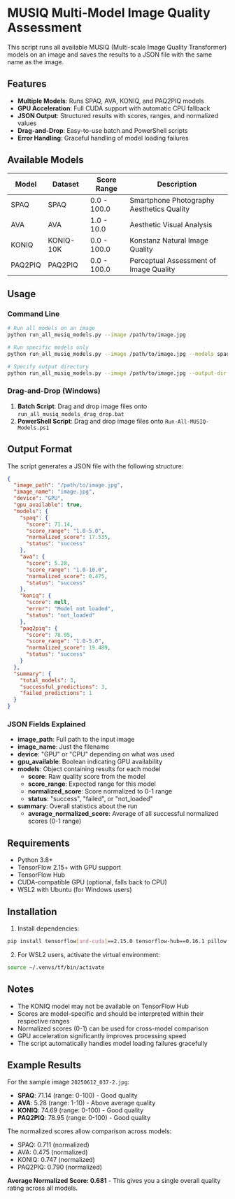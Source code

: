 # MUSIQ Multi-Model Image Quality Assessment

This script runs all available MUSIQ (Multi-scale Image Quality Transformer) models on an image and saves the results to a JSON file with the same name as the image.

## Features

- **Multiple Models**: Runs SPAQ, AVA, KONIQ, and PAQ2PIQ models
- **GPU Acceleration**: Full CUDA support with automatic CPU fallback
- **JSON Output**: Structured results with scores, ranges, and normalized values
- **Drag-and-Drop**: Easy-to-use batch and PowerShell scripts
- **Error Handling**: Graceful handling of model loading failures

## Available Models

| Model | Dataset | Score Range | Description |
|-------|---------|-------------|-------------|
| SPAQ | SPAQ | 0.0 - 100.0 | Smartphone Photography Aesthetics Quality |
| AVA | AVA | 1.0 - 10.0 | Aesthetic Visual Analysis |
| KONIQ | KONIQ-10K | 0.0 - 100.0 | Konstanz Natural Image Quality |
| PAQ2PIQ | PAQ2PIQ | 0.0 - 100.0 | Perceptual Assessment of Image Quality |

## Usage

### Command Line

```bash
# Run all models on an image
python run_all_musiq_models.py --image /path/to/image.jpg

# Run specific models only
python run_all_musiq_models.py --image /path/to/image.jpg --models spaq ava

# Specify output directory
python run_all_musiq_models.py --image /path/to/image.jpg --output-dir /path/to/output/
```

### Drag-and-Drop (Windows)

1. **Batch Script**: Drag and drop image files onto `run_all_musiq_models_drag_drop.bat`
2. **PowerShell Script**: Drag and drop image files onto `Run-All-MUSIQ-Models.ps1`

## Output Format

The script generates a JSON file with the following structure:

```json
{
  "image_path": "/path/to/image.jpg",
  "image_name": "image.jpg",
  "device": "GPU",
  "gpu_available": true,
  "models": {
    "spaq": {
      "score": 71.14,
      "score_range": "1.0-5.0",
      "normalized_score": 17.535,
      "status": "success"
    },
    "ava": {
      "score": 5.28,
      "score_range": "1.0-10.0",
      "normalized_score": 0.475,
      "status": "success"
    },
    "koniq": {
      "score": null,
      "error": "Model not loaded",
      "status": "not_loaded"
    },
    "paq2piq": {
      "score": 78.95,
      "score_range": "1.0-5.0",
      "normalized_score": 19.489,
      "status": "success"
    }
  },
  "summary": {
    "total_models": 3,
    "successful_predictions": 3,
    "failed_predictions": 1
  }
}
```

### JSON Fields Explained

- **image_path**: Full path to the input image
- **image_name**: Just the filename
- **device**: "GPU" or "CPU" depending on what was used
- **gpu_available**: Boolean indicating GPU availability
- **models**: Object containing results for each model
  - **score**: Raw quality score from the model
  - **score_range**: Expected range for this model
  - **normalized_score**: Score normalized to 0-1 range
  - **status**: "success", "failed", or "not_loaded"
- **summary**: Overall statistics about the run
  - **average_normalized_score**: Average of all successful normalized scores (0-1 range)

## Requirements

- Python 3.8+
- TensorFlow 2.15+ with GPU support
- TensorFlow Hub
- CUDA-compatible GPU (optional, falls back to CPU)
- WSL2 with Ubuntu (for Windows users)

## Installation

1. Install dependencies:
```bash
pip install tensorflow[and-cuda]==2.15.0 tensorflow-hub==0.16.1 pillow numpy
```

2. For WSL2 users, activate the virtual environment:
```bash
source ~/.venvs/tf/bin/activate
```

## Notes

- The KONIQ model may not be available on TensorFlow Hub
- Scores are model-specific and should be interpreted within their respective ranges
- Normalized scores (0-1) can be used for cross-model comparison
- GPU acceleration significantly improves processing speed
- The script automatically handles model loading failures gracefully

## Example Results

For the sample image `20250612_037-2.jpg`:

- **SPAQ**: 71.14 (range: 0-100) - Good quality
- **AVA**: 5.28 (range: 1-10) - Above average quality  
- **KONIQ**: 74.69 (range: 0-100) - Good quality
- **PAQ2PIQ**: 78.95 (range: 0-100) - Good quality

The normalized scores allow comparison across models:
- SPAQ: 0.711 (normalized)
- AVA: 0.475 (normalized)
- KONIQ: 0.747 (normalized)
- PAQ2PIQ: 0.790 (normalized)

**Average Normalized Score: 0.681** - This gives you a single overall quality rating across all models.
